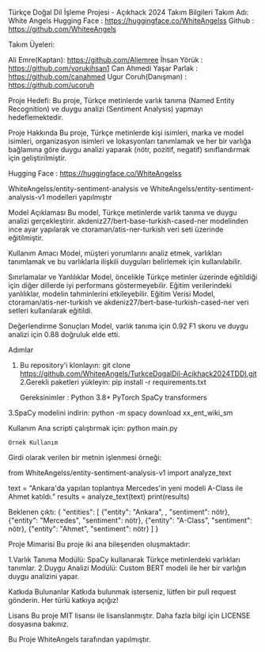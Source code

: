 Türkçe Doğal Dil İşleme Projesi - Açıkhack 2024
Takım Bilgileri
Takım Adı: White Angels
Hugging Face : https://huggingface.co/WhiteAngelss
Github : https://github.com/WhiteeAngels

Takım Üyeleri:

Ali Emre(Kaptan): https://github.com/Aliemree
İhsan Yörük : https://github.com/yorukihsan1
Can Ahmedi Yaşar Parlak : https://github.com/canahmed
Ugur Coruh(Danışman) : https://github.com/ucoruh

Proje Hedefi:
Bu proje, Türkçe metinlerde varlık tanıma (Named Entity Recognition) ve duygu analizi (Sentiment Analysis) yapmayı hedeflemektedir.


Proje Hakkında
Bu proje, Türkçe metinlerde kişi isimleri, marka ve model isimleri, organizasyon isimleri ve lokasyonları tanımlamak ve her bir varlığa bağlamına göre duygu analizi yaparak (nötr, pozitif, negatif) sınıflandırmak için geliştirilmiştir.

Hugging Face : https://huggingface.co/WhiteAngelss 

WhiteAngelss/entity-sentiment-analysis ve WhiteAngelss/entity-sentiment-analysis-v1 modelleri yapılmıştır

Model Açıklaması
Bu model, Türkçe metinlerde varlık tanıma ve duygu analizi gerçekleştirir. akdeniz27/bert-base-turkish-cased-ner modelinden ince ayar yapılarak ve ctoraman/atis-ner-turkish veri seti üzerinde eğitilmiştir.

Kullanım Amacı
Model, müşteri yorumlarını analiz etmek, varlıkları tanımlamak ve bu varlıklarla ilişkili duyguları belirlemek için kullanılabilir.

Sınırlamalar ve Yanlılıklar
Model, öncelikle Türkçe metinler üzerinde eğitildiği için diğer dillerde iyi performans göstermeyebilir.
Eğitim verilerindeki yanlılıklar, modelin tahminlerini etkileyebilir.
Eğitim Verisi
Model, ctoraman/atis-ner-turkish ve akdeniz27/bert-base-turkish-cased-ner veri setleri kullanılarak eğitildi.

Değerlendirme Sonuçları
Model, varlık tanıma için 0.92 F1 skoru ve duygu analizi için 0.88 doğruluk elde etti.

   Adımlar
1. Bu repository'i klonlayın:
    git clone https://github.com/WhiteeAngels/TurkceDogalDil-Acikhack2024TDDI.git
2.Gerekli paketleri yükleyin:
    pip install -r requirements.txt
   
   Gereksinimler : 
   Python 3.8+
   PyTorch
   SpaCy
   transformers

3.SpaCy modelini indirin:
   python -m spacy download xx_ent_wiki_sm

   Kullanım
Ana scripti çalıştırmak için:
   python main.py

    Örnek Kullanım
Girdi olarak verilen bir metnin işlenmesi örneği:

from WhiteAngelss/entity-sentiment-analysis-v1 import analyze_text

text = "Ankara'da yapılan toplantıya Mercedes'in yeni modeli A-Class ile Ahmet katıldı."
results = analyze_text(text)
print(results)

Beklenen çıktı:
{
    "entities": [
        {"entity": "Ankara", , "sentiment": nötr},
        {"entity": "Mercedes", "sentiment": nötr},
        {"entity": "A-Class", "sentiment": nötr},
        {"entity": "Ahmet", "sentiment": nötr}
    ]
}

Proje Mimarisi
Bu proje iki ana bileşenden oluşmaktadır:

1.Varlık Tanıma Modülü: SpaCy kullanarak Türkçe metinlerdeki varlıkları tanımlar.
2.Duygu Analizi Modülü: Custom BERT modeli ile her bir varlığın duygu analizini yapar.

Katkıda Bulunanlar
Katkıda bulunmak isterseniz, lütfen bir pull request gönderin. Her türlü katkıya açığız!

Lisans
Bu proje MIT lisansı ile lisanslanmıştır. Daha fazla bilgi için LICENSE dosyasına bakınız.

Bu Proje WhiteAngels tarafından yapılmıştır.




